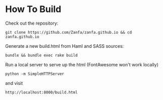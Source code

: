 How To Build
=====

Check out the repository:
    
    git clone https://github.com/Zanfa/zanfa.github.io && cd zanfa.github.io
    
Generate a new build.html from Haml and SASS sources:

    bundle && bundle exec rake build
    
Run a local server to serve up the html (FontAwesome won't work locally)
    
    python -m SimpleHTTPServer

and visit

    http://localhost:8000/build.html


